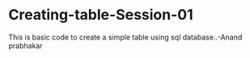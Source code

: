 # Creating-table-Session-01
This is basic code to create a simple table using sql database..-Anand prabhakar
